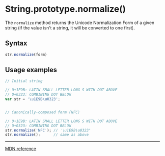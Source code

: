 # String.prototype.normalize()

The `normalize` method returns the Unicode Normalization Form of a given string (if the value isn't a string, it will be converted to one first).

## Syntax

```js
str.normalize(form)
```

## Usage examples

```js
// Initial string

// U+1E9B: LATIN SMALL LETTER LONG S WITH DOT ABOVE
// U+0323: COMBINING DOT BELOW
var str = '\u1E9B\u0323';


// Canonically-composed form (NFC)

// U+1E9B: LATIN SMALL LETTER LONG S WITH DOT ABOVE
// U+0323: COMBINING DOT BELOW
str.normalize('NFC'); // '\u1E9B\u0323'
str.normalize();      // same as above
```

---

[MDN reference](https://developer.mozilla.org/en-US/docs/Web/JavaScript/Reference/Global_Objects/String/normalize)
